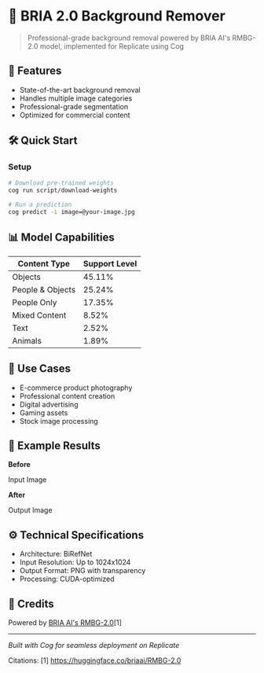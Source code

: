 # 🎨 BRIA 2.0 Background Remover

> Professional-grade background removal powered by BRIA AI's RMBG-2.0 model, implemented for Replicate using Cog

## 🚀 Features

- State-of-the-art background removal
- Handles multiple image categories
- Professional-grade segmentation
- Optimized for commercial content

## 🛠️ Quick Start

### Setup
```bash
# Download pre-trained weights
cog run script/download-weights

# Run a prediction
cog predict -i image=@your-image.jpg
```

## 📊 Model Capabilities

| Content Type | Support Level |
|--------------|---------------|
| Objects | 45.11% |
| People & Objects | 25.24% |
| People Only | 17.35% |
| Mixed Content | 8.52% |
| Text | 2.52% |
| Animals | 1.89% |

## 🎯 Use Cases
- E-commerce product photography
- Professional content creation
- Digital advertising
- Gaming assets
- Stock image processing

## 📸 Example Results

**Before**

Input Image

**After**

Output Image

## ⚙️ Technical Specifications
- Architecture: BiRefNet
- Input Resolution: Up to 1024x1024
- Output Format: PNG with transparency
- Processing: CUDA-optimized

## 🤝 Credits
Powered by [BRIA AI's RMBG-2.0](https://huggingface.co/briaai/RMBG-2.0)[1]

---
*Built with Cog for seamless deployment on Replicate*

Citations:
[1] https://huggingface.co/briaai/RMBG-2.0

